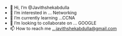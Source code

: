 - 👋 Hi, I’m @Javithshekabdulla
- 👀 I’m interested in ... Networking
- 🌱 I’m currently learning ...CCNA
- 💞️ I’m looking to collaborate on ... GOOGLE
- 📫 How to reach me ...javithshekabdulla@gmail.com

